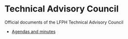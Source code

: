 # Technical Advisory Council
Official documents of the LFPH Technical Advisory Council

* [Agendas and minutes](https://docs.google.com/document/d/1e0P8nDwhdeTkOa-17VUA-Bpl57jjsi2NK4OhZWH-eso/edit?usp=sharing)
